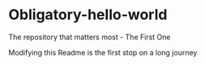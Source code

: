 # Obligatory-hello-world
The repository that matters most - The First One

Modifying this Readme is the first stop on a long journey
